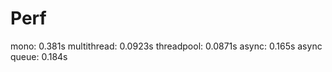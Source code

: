 # Perf

mono:           0.381s
multithread:    0.0923s
threadpool:     0.0871s
async:          0.165s
async queue:    0.184s

